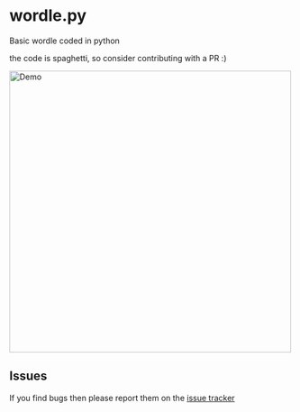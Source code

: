 # wordle.py

Basic wordle coded in python

the code is spaghetti, so consider contributing with a PR :)

<img src="assets/wordle_demo.gif" alt="Demo" width="500"/>

## Issues
If you find bugs then please report them on the [issue tracker](https://github.com/MrSlimeDiamond/wordle.py/issues)